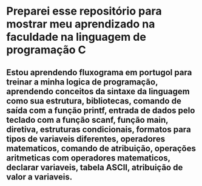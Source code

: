 # Preparei esse repositório para mostrar meu aprendizado na faculdade na linguagem de programação C

## Estou aprendendo fluxograma em portugol para treinar a minha logica de programação, aprendendo conceitos da sintaxe da linguagem como sua estrutura, bibliotecas, comando de saída com a função printf, entrada de dados pelo teclado com a função scanf, função main, diretiva, estruturas condicionais, formatos para tipos de variaveis diferentes, operadores matematicos, comando de atribuição, operações aritmeticas com operadores matematicos, declarar variaveis, tabela ASCII, atribuição de valor a variaveis.
